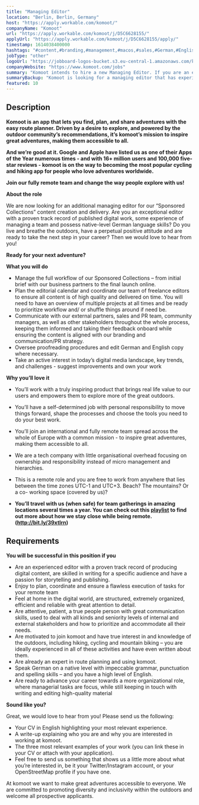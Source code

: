 ```yaml
---
title: "Managing Editor"
location: "Berlin, Berlin, Germany"
host: "https://apply.workable.com/komoot/"
companyName: "Komoot"
url: "https://apply.workable.com/komoot/j/D5C6628155/"
applyUrl: "https://apply.workable.com/komoot/j/D5C6628155/apply/"
timestamp: 1614038400000
hashtags: "#content,#branding,#management,#macos,#sales,#German,#English"
jobType: "other"
logoUrl: "https://jobboard-logos-bucket.s3.eu-central-1.amazonaws.com/komoot"
companyWebsite: "https://www.komoot.com/jobs"
summary: "Komoot intends to hire a new Managing Editor. If you are an experienced editor with a proven track record of producing digital content, are skilled in writing for a specific audience and have a passion for storytelling and publishing, consider applying."
summaryBackup: "Komoot is looking for a managing editor that has experience in: #content, #macos, #branding."
featured: 10
---
```


## Description

**Komoot is an app that lets you find, plan, and share adventures with the easy route planner. Driven by a desire to explore, and powered by the outdoor community’s recommendations, it’s komoot’s mission to inspire great adventures, making them accessible to all.**

**And we’re good at it. Google and Apple have listed us as one of their Apps of the Year numerous times - and with 16+ million users and 100,000 five-star reviews - komoot is on the way to becoming the most popular cycling and hiking app for people who love adventures worldwide.**

**Join our fully remote team and change the way people explore with us!**

**About the role**

We are now looking for an additional managing editor for our “Sponsored Collections” content creation and delivery. Are you an exceptional editor with a proven track record of published digital work, some experience of managing a team and possess native-level German language skills? Do you live and breathe the outdoors, have a perpetual positive attitude and are ready to take the next step in your career? Then we would love to hear from you!

**Ready for your next adventure?**

**What you will do**

*   Manage the full workflow of our Sponsored Collections – from initial brief with our business partners to the final launch online.
*   Plan the editorial calendar and coordinate our team of freelance editors to ensure all content is of high quality and delivered on time. You will need to have an overview of multiple projects at all times and be ready to prioritize workflow and/ or shuffle things around if need be.
*   Communicate with our external partners, sales and PR team, community managers, as well as other stakeholders throughout the whole process, keeping them informed and taking their feedback onboard while ensuring the content is aligned with our branding and communication/PR strategy.
*   Oversee proofreading procedures and edit German and English copy where necessary.
*   Take an active interest in today’s digital media landscape, key trends, and challenges - suggest improvements and own your work

**Why you’ll love it**

*   You’ll work with a truly inspiring product that brings real life value to our users and empowers them to explore more of the great outdoors.
*   You’ll have a self-determined job with personal responsibility to move things forward, shape the processes and choose the tools you need to do your best work.
*   You’ll join an international and fully remote team spread across the whole of Europe with a common mission - to inspire great adventures, making them accessible to all.
*   We are a tech company with little organisational overhead focusing on ownership and responsibility instead of micro management and hierarchies.

*   This is a remote role and you are free to work from anywhere that lies between the time zones UTC-1 and UTC+3. Beach? The mountains? Or a co- working space (covered by us)?
*   **You’ll travel with us (when safe) for team gatherings in amazing locations several times a year. You can check out this [playlist](https://www.youtube.com/playlist?list=PL6sbHrhRcoUkLohCUKj9imZkJc_1_Av5X) to find out more about how we stay close while being remote. (http://bit.ly/39xtIrn)**

## Requirements

**You will be successful in this position if you**

*   Are an experienced editor with a proven track record of producing digital content, are skilled in writing for a specific audience and have a passion for storytelling and publishing.
*   Enjoy to plan, coordinate and ensure a flawless execution of tasks for your remote team
*   Feel at home in the digital world, are structured, extremely organized, efficient and reliable with great attention to detail.
*   Are attentive, patient, a true people person with great communication skills, used to deal with all kinds and seniority levels of internal and external stakeholders and how to prioritize and accommodate all their needs.
*   Are motivated to join komoot and have true interest in and knowledge of the outdoors, including hiking, cycling and mountain biking – you are ideally experienced in all of these activities and have even written about them.
*   Are already an expert in route planning and using komoot.
*   Speak German on a native level with impeccable grammar, punctuation and spelling skills – and you have a high level of English.
*   Are ready to advance your career towards a more organizational role, where managerial tasks are focus, while still keeping in touch with writing and editing high-quality material

**Sound like you?**

Great, we would love to hear from you! Please send us the following:

*   Your CV in English highlighting your most relevant experience.
*   A write-up explaining who you are and why you are interested in working at komoot.
*   The three most relevant examples of your work (you can link these in your CV or attach with your application).
*   Feel free to send us something that shows us a little more about what you’re interested in, be it your Twitter/Instagram account, or your OpenStreetMap profile if you have one.

At komoot we want to make great adventures accessible to everyone. We are committed to promoting diversity and inclusivity within the outdoors and welcome all prospective applicants.
